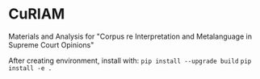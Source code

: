 # CuRIAM
Materials and Analysis for "Corpus re Interpretation and Metalanguage in Supreme Court Opinions"

After creating environment, install with:
`pip install --upgrade build`
`pip install -e .`